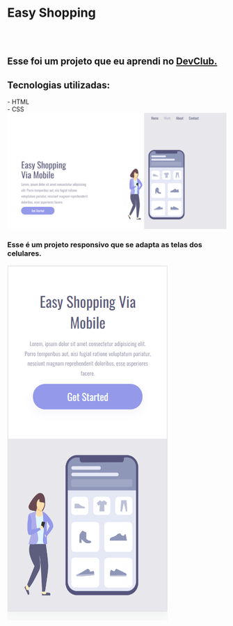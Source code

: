 <h1>Easy Shopping</h1>
<br>
<br>
<h2>Esse foi um projeto que eu aprendi no <a href="https://rodolfomori.com.br/devclub">DevClub.</a></h2>

<h2>Tecnologias utilizadas:</h2>
  - HTML <br>
  - CSS

<img src="https://github.com/elainyrodrigues/easy-shopping-responsive/blob/master/images/pc.png?raw=true">

<h3>Esse é um projeto responsivo que se adapta as telas dos celulares.</h3>

<img src="https://github.com/elainyrodrigues/easy-shopping-responsive/blob/master/images/cellphone.png?raw=true">

